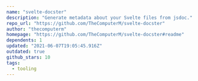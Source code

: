 ```yaml
---
name: "svelte-docster"
description: "Generate metadata about your Svelte files from jsdoc."
repo_url: "https://github.com/TheComputerM/svelte-docster"
author: "thecomputerm"
homepage: "https://github.com/TheComputerM/svelte-docster#readme"
dependents: 1
updated: "2021-06-07T19:05:45.916Z"
outdated: true
github_stars: 10
tags: 
  - tooling
---
```


